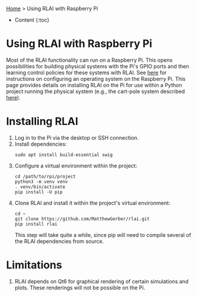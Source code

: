 [Home](index.md) > Using RLAI with Raspberry Pi
* Content
{:toc}

# Using RLAI with Raspberry Pi
Most of the RLAI functionality can run on a Raspberry Pi. This opens possibilities for building physical systems with 
the Pi's GPIO ports and then learning control policies for these systems with RLAI. See 
[here](https://matthewgerber.github.io/raspberry-py/#operating-system) for instructions on configuring an operating
system on the Raspberry Pi. This page provides details on installing RLAI on the Pi for use within a Python project 
running the physical system (e.g., the cart-pole system described [here](https://matthewgerber.github.io/cart-pole)).

# Installing RLAI 
1. Log in to the Pi via the desktop or SSH connection.
2. Install dependencies:
   ```shell
   sudo apt install build-essential swig
   ```
3. Configure a virtual environment within the project:
   ```shell
   cd /path/to/rpi/project
   python3 -m venv venv
   . venv/bin/activate
   pip install -U pip
   ```
4. Clone RLAI and install it within the project's virtual environment:
   ```shell
   cd ~
   git clone https://github.com/MatthewGerber/rlai.git
   pip install rlai
   ```
   This step will take quite a while, since pip will need to compile several of the RLAI dependencies from source.

# Limitations
1. RLAI depends on Qt6 for graphical rendering of certain simulations and plots. These renderings will not be possible
   on the Pi.